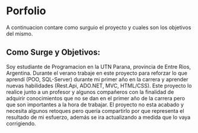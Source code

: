 # Porfolio

A continuacion contare como surguio el proyecto y cuales son los objetivos del mismo.

## Como Surge y Objetivos: 
Soy estudiante de Programacion en la UTN Parana, provincia de Entre Rios, Argentina. Durante el verano trabaje en este proyecto para reforzar lo que aprendí (POO, SQL-Server) durante mi primer año en la carrera y aprender nuevas habilidades (Rest.Api, ADO.NET, MVC, HTML/CSS).
Este proyecto lo realice junto a un profesor y algunos compañeros con la finalidad de adquirir conocimientos que no se dan en el primer año de la carrera pero que son importantes a la hora de trabajar. El proyecto no esta acabado y necesita algunos retoques pero quería compartirlo por que representa el resultado de mi esfuerzo, además se ira actualizando a medida que lo vaya corrigiendo.
